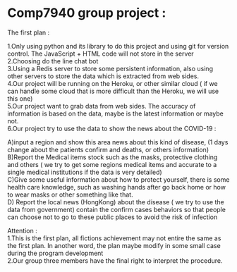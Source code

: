 Comp7940 group project :
====================
The first plan :

1.Only using python and its library to do this project and using git for version control. The JavaScript + HTML code will not store in the server <br>
2.Choosing do the line chat bot <br>
3.Using a Redis server to store some persistent information, also using other servers to store the data which is extracted from web sides. <br>
4.Our project will be running on the Heroku, or other similar cloud ( if we can handle some cloud that is more difficult than the Heroku, we will use this one) <br>
5.Our project want to grab data from web sides. The accuracy of information is based on the data, maybe is the latest information or maybe not. <br>
6.Our project try to use the data to show the news about the COVID-19 : <br>

A)input a region and show this area news about this kind of disease, (1 days change about the patients confirm and deaths, or others information) <br>
B)Report the Medical items stock such as the masks, protective clothing and others ( we try to get some regions medical items and accurate to a single medical institutions if the data is very detailed) <br>
C)Give some useful information about how to protect yourself, there is some health care knowledge, such as washing hands after go back home or how to wear masks or other something like that.  <br>
D) Report the local news (HongKong) about the disease ( we try to use the data from government) contain the confirm cases behaviors so that people can choose not to go to these public places to avoid the risk of infection <br>

Attention : <br>
1.This is the first plan, all fictions achievement may not entire the same as the first plan. In another word, the plan maybe modify in some small case during the program development  <br>
2.Our group three members have the final right to interpret the procedure.  <br>
